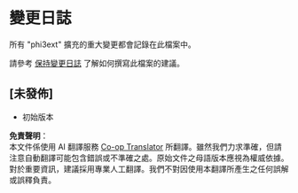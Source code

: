 <!--
CO_OP_TRANSLATOR_METADATA:
{
  "original_hash": "dbb0b6218ce5f9cf0ede8f4201f6ad58",
  "translation_date": "2025-05-08T06:44:36+00:00",
  "source_file": "code/07.Lab/01/Apple/phi3ext/CHANGELOG.md",
  "language_code": "tw"
}
-->
# 變更日誌

所有 "phi3ext" 擴充的重大變更都會記錄在此檔案中。

請參考 [保持變更日誌](http://keepachangelog.com/) 了解如何撰寫此檔案的建議。

## [未發佈]

- 初始版本

**免責聲明**：  
本文件係使用 AI 翻譯服務 [Co-op Translator](https://github.com/Azure/co-op-translator) 所翻譯。雖然我們力求準確，但請注意自動翻譯可能包含錯誤或不準確之處。原始文件之母語版本應視為權威依據。對於重要資訊，建議採用專業人工翻譯。我們不對因使用本翻譯所產生之任何誤解或誤釋負責。